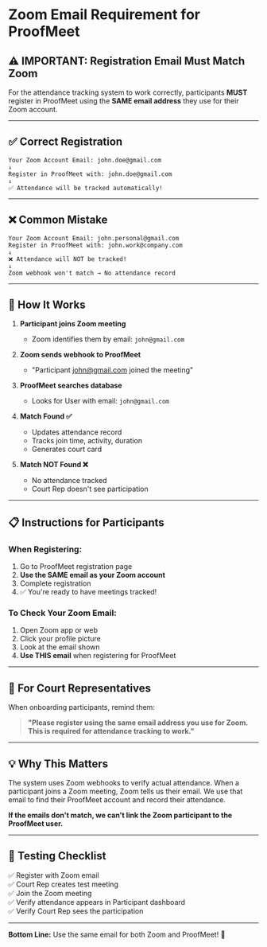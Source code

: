 # Zoom Email Requirement for ProofMeet

## ⚠️ IMPORTANT: Registration Email Must Match Zoom

For the attendance tracking system to work correctly, participants **MUST** register in ProofMeet using the **SAME email address** they use for their Zoom account.

---

## ✅ Correct Registration

```
Your Zoom Account Email: john.doe@gmail.com
↓
Register in ProofMeet with: john.doe@gmail.com
↓
✅ Attendance will be tracked automatically!
```

---

## ❌ Common Mistake

```
Your Zoom Account Email: john.personal@gmail.com
Register in ProofMeet with: john.work@company.com
↓
❌ Attendance will NOT be tracked!
↓
Zoom webhook won't match → No attendance record
```

---

## 🎯 How It Works

1. **Participant joins Zoom meeting**
   - Zoom identifies them by email: `john@gmail.com`

2. **Zoom sends webhook to ProofMeet**
   - "Participant john@gmail.com joined the meeting"

3. **ProofMeet searches database**
   - Looks for User with email: `john@gmail.com`

4. **Match Found ✅**
   - Updates attendance record
   - Tracks join time, activity, duration
   - Generates court card

5. **Match NOT Found ❌**
   - No attendance tracked
   - Court Rep doesn't see participation

---

## 📋 Instructions for Participants

### When Registering:
1. Go to ProofMeet registration page
2. **Use the SAME email as your Zoom account**
3. Complete registration
4. ✅ You're ready to have meetings tracked!

### To Check Your Zoom Email:
1. Open Zoom app or web
2. Click your profile picture
3. Look at the email shown
4. **Use THIS email** when registering for ProofMeet

---

## 🔧 For Court Representatives

When onboarding participants, remind them:

> **"Please register using the same email address you use for Zoom. This is required for attendance tracking to work."**

---

## 💡 Why This Matters

The system uses Zoom webhooks to verify actual attendance. When a participant joins a Zoom meeting, Zoom tells us their email. We use that email to find their ProofMeet account and record their attendance.

**If the emails don't match, we can't link the Zoom participant to the ProofMeet user.**

---

## 🎯 Testing Checklist

✅ Register with Zoom email  
✅ Court Rep creates test meeting  
✅ Join the Zoom meeting  
✅ Verify attendance appears in Participant dashboard  
✅ Verify Court Rep sees the participation  

---

**Bottom Line:** Use the same email for both Zoom and ProofMeet! 🎯

